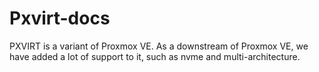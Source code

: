 # Pxvirt-docs

PXVIRT is a variant of Proxmox VE. As a downstream of Proxmox VE, we have added a lot of support to it, such as nvme and multi-architecture.
